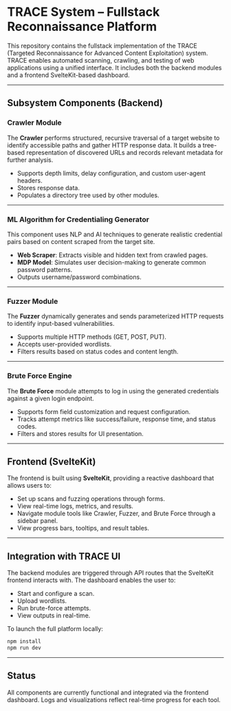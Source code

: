 # TRACE System – Fullstack Reconnaissance Platform

This repository contains the fullstack implementation of the TRACE (Targeted Reconnaissance for Advanced Content Exploitation) system. TRACE enables automated scanning, crawling, and testing of web applications using a unified interface. It includes both the backend modules and a frontend SvelteKit-based dashboard.

---

## Subsystem Components (Backend)

### Crawler Module

The **Crawler** performs structured, recursive traversal of a target website to identify accessible paths and gather HTTP response data. It builds a tree-based representation of discovered URLs and records relevant metadata for further analysis.

- Supports depth limits, delay configuration, and custom user-agent headers.
- Stores response data.
- Populates a directory tree used by other modules.

---

### ML Algorithm for Credentialing Generator

This component uses NLP and AI techniques to generate realistic credential pairs based on content scraped from the target site.

- **Web Scraper**: Extracts visible and hidden text from crawled pages.
- **MDP Model**: Simulates user decision-making to generate common password patterns.
- Outputs username/password combinations.

---

### Fuzzer Module

The **Fuzzer** dynamically generates and sends parameterized HTTP requests to identify input-based vulnerabilities.

- Supports multiple HTTP methods (GET, POST, PUT).
- Accepts user-provided wordlists.
- Filters results based on status codes and content length.

---

### Brute Force Engine

The **Brute Force** module attempts to log in using the generated credentials against a given login endpoint.

- Supports form field customization and request configuration.
- Tracks attempt metrics like success/failure, response time, and status codes.
- Filters and stores results for UI presentation.

---

## Frontend (SvelteKit)

The frontend is built using **SvelteKit**, providing a reactive dashboard that allows users to:

- Set up scans and fuzzing operations through forms.
- View real-time logs, metrics, and results.
- Navigate module tools like Crawler, Fuzzer, and Brute Force through a sidebar panel.
- View progress bars, tooltips, and result tables.

---

## Integration with TRACE UI

The backend modules are triggered through API routes that the SvelteKit frontend interacts with. The dashboard enables the user to:

- Start and configure a scan.
- Upload wordlists.
- Run brute-force attempts.
- View outputs in real-time.

To launch the full platform locally:

```bash
npm install
npm run dev
```

---

## Status

All components are currently functional and integrated via the frontend dashboard. Logs and visualizations reflect real-time progress for each tool.
